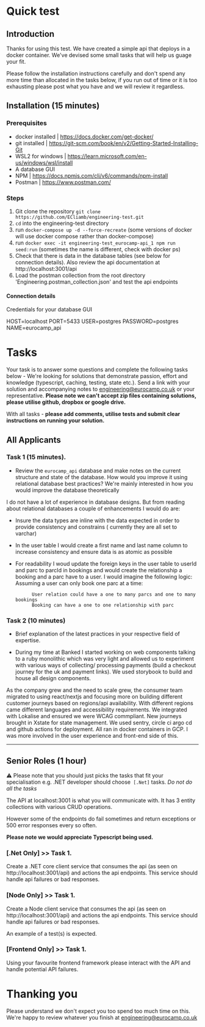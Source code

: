 # Quick test

## Introduction

Thanks for using this test. We have created a simple api that deploys in a docker container. 
We've devised some small tasks that will help us guage your fit. 

Please follow the installation instructions carefully and don't spend any more time than allocated in the tasks below, if you run out of time or it is too exhausting please post what you have and we will review it regardless.

## Installation (15 minutes)

### Prerequisites

- docker installed | https://docs.docker.com/get-docker/
- git installed | https://git-scm.com/book/en/v2/Getting-Started-Installing-Git
- WSL2 for windows | https://learn.microsoft.com/en-us/windows/wsl/install
- A database GUI
- NPM | https://docs.npmjs.com/cli/v6/commands/npm-install
- Postman | https://www.postman.com/

### Steps

1. Git clone the repository `git clone https://github.com/ECliamb/engineering-test.git`
2. `cd` into the engineering-test directory
3. run `docker-compose up -d --force-recreate`  (some versions of docker will use docker compose rather than docker-compose)
4. run `docker exec -it engineering-test_eurocamp-api_1 npm run seed:run` (sometimes the name is different, check with docker ps)
5. Check that there is data in the database tables (see below for connection details). Also review the api documentation at http://localhost:3001/api
6. Load the postman collection from the root directory 'Engineering.postman_collection.json' and test the api endpoints

#### Connection details
Credentials for your database GUI 

HOST=localhost
PORT=5433
USER=postgres
PASSWORD=postgres
NAME=eurocamp_api


# Tasks

Your task is to answer some questions and complete the following tasks below - We're looking for solutions that demonstrate passion, effort and knowledge (typescript, caching, testing, state etc.). Send a link with your solution and accompanying notes to engineering@eurocamp.co.uk or your representative. <b>Please note we can't accept zip files containing solutions, please utilise github, dropbox or google drive.</b>

With all tasks - **please add comments, utilise tests and submit clear instructions on running your solution.**

## All Applicants

### Task 1 (15 minutes). 

 - Review the `eurocamp_api` database and make notes on the current structure and state of the database. How would you improve it using relational database best practices? We're mainly interested in how you would improve the database theoretically

I do not have a lot of experience in database designs. But from reading about relational databases a couple of enhancements I would do are:

- Insure the data types are inline with the data expected in order to provide consistency and constrains ( currently they are all set to varchar)
- In the user table I would create a first name and last name column to increase consistency and ensure data is as atomic as possible
- For readability I woud update the foreign keys in the user table to userId and parc to parcId in bookings and would create the relationship a booking and a parc have to a user.
    I would imagine the following logic:
        Assuming a user can only book one parc at a time:

            User relation could have a one to many parcs and one to many bookings
            Booking can have a one to one relationship with parc

       

### Task 2 (10 minutes)

- Brief explanation of the latest practices in your respective field of expertise.


- During my time at Banked I started working on web components talking to a ruby monolithic which was very light and allowed us to experiment with various ways of collecting/ processing payments (build a checkout journey for the uk and payment links). We used storybook to build and house all design components.

As the company grew and the need to scale grew, the consumer team migrated to using react/nextjs and focusing more on building different customer journeys based on regions/api availability. With different regions came different languages and accessibility requirements. We integrated with Lokalise and ensured we were WCAG commpliant.
New journeys brought in Xstate for state management. We used sentry, circle ci argo cd and github actions for deployment. All ran in docker containers in GCP. I was more involved in the user experience and front-end side of this.


<hr />

## Senior Roles (1 hour)

:warning: Please note that you should just picks the tasks that fit your specialisation e.g. .NET developer should choose` [.Net]` tasks. <i>Do not do all the tasks</i>

The API at localhost:3001 is what you will communicate with. It has 3 entity collections with various CRUD operations. 

However some of the endpoints do fail sometimes and return exceptions or 500 error responses every so often.

<b>Please note we would appreciate Typescript being used.</b>

### **[.Net Only] >> Task 1.**

Create a .NET core client service that consumes the api (as seen on http://localhost:3001/api) and actions the api endpoints. This service should handle api failures or bad responses. 


### **[Node Only] >> Task 1.**

Create a Node client service that consumes the api (as seen on http://localhost:3001/api) and actions the api endpoints. This service should handle api failures or bad responses. 

An example of a test(s) is expected.


### **[Frontend Only] >> Task 1.**

Using your favourite frontend framework please interact with the API and handle potential API failures.


# Thanking you
Please understand we don't expect you too spend too much time on this. We're happy to review whatever you finish at engineering@eurocamp.co.uk
